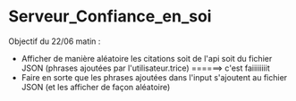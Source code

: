 # Serveur_Confiance_en_soi

Objectif du 22/06 matin :
- Afficher de manière aléatoire les citations soit de l'api soit du fichier JSON (phrases ajoutées par l'utilisateur.trice) ======> c'est faiiiiiiiit
- Faire en sorte que les phrases ajoutées dans l'input s'ajoutent au fichier JSON (et les afficher de façon aléatoire)